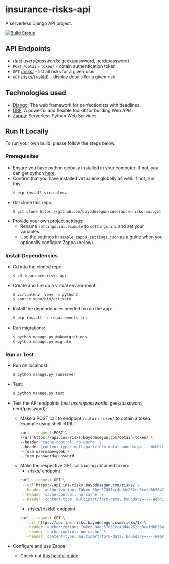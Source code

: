 # insurance-risks-api
A serverless Django API project. 

[![Build Status](https://travis-ci.org/bayodesegun/insurance-risks-api.svg?branch=master)](https://travis-ci.org/bayodesegun/insurance-risks-api)

## API Endpoints
- (*test users/passwords*: geek/password, nerd/password)
- ``POST`` ``/obtain-token/`` - obtain authentication token
- ``GET`` [/risks/](https://api.ins-risks.bayodesegun.com/risks/)  - list all risks for a given user
- ``GET`` [/risks/{riskId}](https://api.ins-risks.bayodesegun.com/risks/1) - display details for a given risk

## Technologies used
* [Django](https://www.djangoproject.com/): The web framework for perfectionists with deadlines.
* [DRF](http://www.django-rest-framework.org/): A powerful and flexible toolkit for building Web APIs.
* [Zappa](https://github.com/Miserlou/Zappa): Serverless Python Web Services.


## Run It Locally
To run your own build, please follow the steps below.

### Prerequisites
* Ensure you have python globally installed in your computer. If not, you can get python [here](https://www.python.org").
* Confirm that you have installed virtualenv globally as well. If not, run this:
  ```bash
  $ pip install virtualenv
  ```
* Git-clone this repo:
  ```bash
  $ git clone https://github.com/bayodesegun/insurance-risks-api.git
  ```
* Provide your own project settings:
  - Rename ```settings.ini.example``` to ```settings.ini``` and set your variables.
  - Use the settings in ```sample_zappa_settings.json``` as a guide when you optionally configure Zappa (below).

### Install Dependencies
* Cd into the cloned repo:
  ```bash
  $ cd insurance-risks-api
  ```
* Create and fire up a virtual environment:
  ```bash
  $ virtualenv  venv -p python2
  $ source venv/bin/activate
  ```
* Install the dependencies needed to run the app:
  ```bash
  $ pip install -r requirements.txt
  ```
* Run migrations:
  ```bash
  $ python manage.py makemigrations
  $ python manage.py migrate
  ```

### Run or Test
- Run on localhost:
  ```bash
  $ python manage.py runserver
  ```
- Test:
  ```bash
  $ python manage.py test
  ```
- Test the API endpoints (*test users/passwords*: geek/password, nerd/password):
  - Make a POST call to endpoint ```/obtain-token/``` to obtain a token. Example using shell cURL:
    ```bash
    curl --request POST \
    --url https://api.ins-risks.bayodesegun.com/obtain-token/ \
    --header 'cache-control: no-cache' \
    --header 'content-type: multipart/form-data; boundary=----WebKitFormBoundary7MA4YWxkTrZu0gW' \
    --form username=geek \
    --form password=password
    ```
  - Make the respective GET calls using obtained token: 
     - /risks/ endpoint
     ```bash
     curl --request GET \
      --url https://api.ins-risks.bayodesegun.com/risks/ \
      --header 'authorization: Token 08ec57851cc4dd4e252cc0cefd6b56421f3c35f6' \
      --header 'cache-control: no-cache' \
      --header 'content-type: multipart/form-data; boundary=----WebKitFormBoundary7MA4YWxkTrZu0gW'     
     ```
     - /risks/{riskId} endpoint
      ```bash
      curl --request GET \
        --url https://api.ins-risks.bayodesegun.com/risks/1/ \
        --header 'authorization: Token 08ec57851cc4dd4e252cc0cefd6b56421f3c35f6' \
        --header 'cache-control: no-cache' \
        --header 'content-type: multipart/form-data; boundary=----WebKitFormBoundary7MA4YWxkTrZu0gW'     
      ```
     
- Configure and use Zappa:
  - Check out [this helpful guide](https://edgarroman.github.io/zappa-django-guide/).
